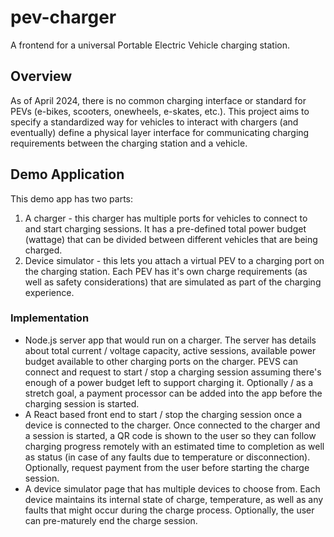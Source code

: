 # pev-charger

A frontend for a universal Portable Electric Vehicle charging station.

## Overview

As of April 2024, there is no common charging interface or standard for PEVs (e-bikes, scooters, onewheels, e-skates, etc.). This project aims to specify a standardized way for vehicles to interact with chargers (and eventually) define a physical layer interface for communicating charging requirements between the charging station and a vehicle.

## Demo Application

This demo app has two parts:
1. A charger - this charger has multiple ports for vehicles to connect to and start charging sessions. It has a pre-defined total power budget (wattage) that can be divided between different vehicles that are being charged.
2. Device simulator - this lets you attach a virtual PEV to a charging port on the charging station. Each PEV has it's own charge requirements (as well as safety considerations) that are simulated as part of the charging experience.

### Implementation
- Node.js server app that would run on a charger. The server has details about total current / voltage capacity, active sessions, available power budget available to other charging ports on the charger. PEVS can connect and request to start / stop a charging session assuming there's enough of a power budget left to support charging it. Optionally / as a stretch goal, a payment processor can be added into the app before the charging session is started.
- A React based front end to start / stop the charging session once a device is connected to the charger. Once connected to the charger and a session is started, a QR code is shown to the user so they can follow charging progress remotely with an estimated time to completion as well as status (in case of any faults due to temperature or disconnection). Optionally, request payment from the user before starting the charge session.
- A device simulator page that has multiple devices to choose from.  Each device maintains its internal state of charge, temperature, as well as any faults that might occur during the charge process. Optionally, the user can pre-maturely end the charge session.
